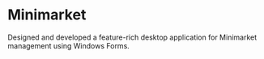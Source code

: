 # Minimarket
Designed and developed a feature-rich desktop application for Minimarket management using Windows Forms.
